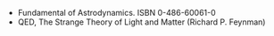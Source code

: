 - Fundamental of Astrodynamics. ISBN 0-486-60061-0
- QED, The Strange Theory of Light and Matter (Richard P. Feynman)